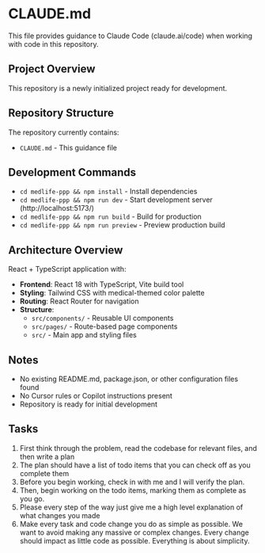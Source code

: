 # CLAUDE.md

This file provides guidance to Claude Code (claude.ai/code) when working with code in this repository.

## Project Overview

This repository is a newly initialized project ready for development.

## Repository Structure

The repository currently contains:
- `CLAUDE.md` - This guidance file

## Development Commands

- `cd medlife-ppp && npm install` - Install dependencies
- `cd medlife-ppp && npm run dev` - Start development server (http://localhost:5173/)
- `cd medlife-ppp && npm run build` - Build for production
- `cd medlife-ppp && npm run preview` - Preview production build

## Architecture Overview

React + TypeScript application with:
- **Frontend**: React 18 with TypeScript, Vite build tool
- **Styling**: Tailwind CSS with medical-themed color palette
- **Routing**: React Router for navigation
- **Structure**: 
  - `src/components/` - Reusable UI components
  - `src/pages/` - Route-based page components
  - `src/` - Main app and styling files

## Notes

- No existing README.md, package.json, or other configuration files found
- No Cursor rules or Copilot instructions present
- Repository is ready for initial development

## Tasks 

1. First think through the problem, read the codebase for relevant files, and then write a plan
2. The plan should have a list of todo items that you can check off as you complete them 
3. Before you begin working, check in with me and I will verify the plan.
4. Then, begin working on the todo items, marking them as complete as you go.
5. Please every step of the way just give me a high level explanation of what changes you made
6. Make every task and code change you do as simple as possible. We want to avoid making any massive or complex changes. Every change should impact as little code as possible. Everything is about simplicity.